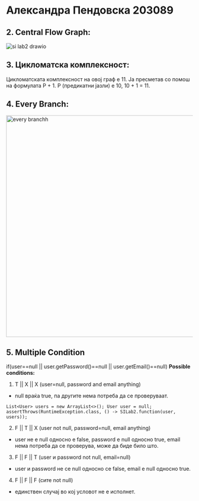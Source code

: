 # Александра Пендовска 203089

## 2. Central Flow Graph:

![si lab2 drawio](https://github.com/aleksandrapendovska/SI_2023_lab2_203089/assets/128921508/fd8438c1-3f07-483f-8567-df15034aa179)


## 3. Цикломатска комплексност:
Цикломатската комплексност на овој граф е 11. Ја пресметав со помош на формулата P + 1. P (предикатни јазли) е 10, 10 + 1 = 11.


## 4. Every Branch:
<img width="599" alt="every branchh" src="https://github.com/aleksandrapendovska/SI_2023_lab2_203089/assets/128921508/040af9cc-3de4-45a2-8130-ceb14b75c3f7">

## 5. Multiple Condition
if(user==null || user.getPassword()==null || user.getEmail()==null)
**Possible conditions:**

1. T || X || X (user=null, password and email anything)
- null враќа true, па другите нема потреба да се проверуваат.

`
List<User> users = new ArrayList<>();
User user = null;
assertThrows(RuntimeException.class, () -> SILab2.function(user, users));
`

2. F || T || X (user not null, password=null, email anything)
- user не е null односно е false, password е null односно true, email нема потреба да се проверува, може да биде било што.

3. F || F || T (user и password not null, email=null)
- user и password не се null односно се false, email е null односно true.

4. F || F || F (сите not null)
- единствен случај во кој условот не е исполнет.
